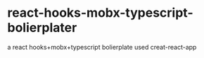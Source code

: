 # react-hooks-mobx-typescript-bolierplater
a react hooks+mobx+typescript bolierplate used creat-react-app
